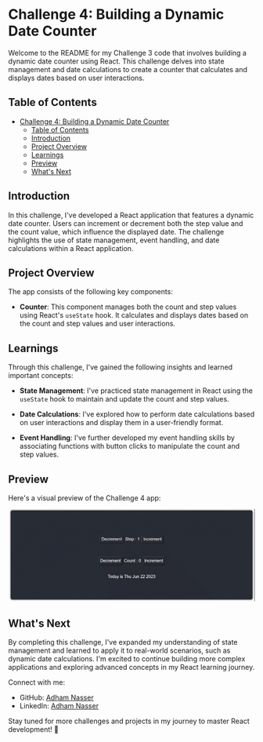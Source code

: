 # Challenge 4: Building a Dynamic Date Counter

Welcome to the README for my Challenge 3 code that involves building a dynamic date counter using React. This challenge delves into state management and date calculations to create a counter that calculates and displays dates based on user interactions.

## Table of Contents

- [Challenge 4: Building a Dynamic Date Counter](#challenge-4-building-a-dynamic-date-counter)
  - [Table of Contents](#table-of-contents)
  - [Introduction](#introduction)
  - [Project Overview](#project-overview)
  - [Learnings](#learnings)
  - [Preview](#preview)
  - [What's Next](#whats-next)

## Introduction

In this challenge, I've developed a React application that features a dynamic date counter. Users can increment or decrement both the step value and the count value, which influence the displayed date. The challenge highlights the use of state management, event handling, and date calculations within a React application.

## Project Overview

The app consists of the following key components:

- **Counter**: This component manages both the count and step values using React's `useState` hook. It calculates and displays dates based on the count and step values and user interactions.

## Learnings

Through this challenge, I've gained the following insights and learned important concepts:

- **State Management**: I've practiced state management in React using the `useState` hook to maintain and update the count and step values.

- **Date Calculations**: I've explored how to perform date calculations based on user interactions and display them in a user-friendly format.

- **Event Handling**: I've further developed my event handling skills by associating functions with button clicks to manipulate the count and step values.

## Preview

Here's a visual preview of the Challenge 4 app:

![Dynamic Date Counter App](./screenshots/preview.gif)

## What's Next

By completing this challenge, I've expanded my understanding of state management and learned to apply it to real-world scenarios, such as dynamic date calculations. I'm excited to continue building more complex applications and exploring advanced concepts in my React learning journey.

Connect with me:
- GitHub: [Adham Nasser](https://github.com/Adhamxiii)
- LinkedIn: [Adham Nasser](https://www.linkedin.com/in/adhamnasser/)

Stay tuned for more challenges and projects in my journey to master React development! 🚀
